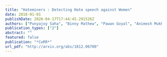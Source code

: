 ```yaml
---
title: "Hateminers : Detecting Hate speech against Women"
date: 2018-01-01
publishDate: 2020-04-17T17:44:45.291526Z
authors: ["Punyajoy Saha", "Binny Mathew", "Pawan Goyal", "Animesh Mukherjee"]
publication_types: ["2"]
abstract: ""
featured: false
publication: "*CoRR*"
url_pdf: "http://arxiv.org/abs/1812.06700"
---
```


